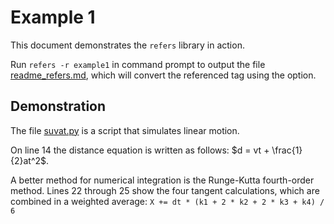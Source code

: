 # Example 1
This document demonstrates the `refers` library in action.

Run `refers -r example1` in command prompt to output the file [readme_refers.md](readme_refers.md), which will convert the referenced tag using the option.

## Demonstration
The file [suvat.py](src/suvat.py) is a script that simulates linear motion.

On line 14 the distance equation is written as follows: $d = vt + \frac{1}{2}at^2$. 

A better method for numerical integration is the Runge-Kutta fourth-order method. 
Lines 22 through 25 show the four tangent calculations, which are combined in a weighted average:
`X += dt * (k1 + 2 * k2 + 2 * k3 + k4) / 6`

